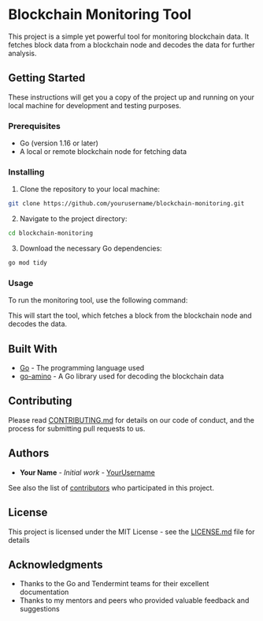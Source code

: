 # Blockchain Monitoring Tool

This project is a simple yet powerful tool for monitoring blockchain data. It fetches block data from a blockchain node and decodes the data for further analysis.

## Getting Started

These instructions will get you a copy of the project up and running on your local machine for development and testing purposes.

### Prerequisites

- Go (version 1.16 or later)
- A local or remote blockchain node for fetching data

### Installing

1. Clone the repository to your local machine:

```bash
git clone https://github.com/yourusername/blockchain-monitoring.git
```

2. Navigate to the project directory:

```bash
cd blockchain-monitoring
```

3. Download the necessary Go dependencies:

```bash
go mod tidy
```

### Usage

To run the monitoring tool, use the following command:

This will start the tool, which fetches a block from the blockchain node and decodes the data.

## Built With

- [Go](https://golang.org/) - The programming language used
- [go-amino](https://github.com/tendermint/go-amino) - A Go library used for decoding the blockchain data

## Contributing

Please read [CONTRIBUTING.md](https://gist.github.com/yourusername/yourcontributingmdlink) for details on our code of conduct, and the process for submitting pull requests to us.

## Authors

- **Your Name** - *Initial work* - [YourUsername](https://github.com/yourusername)

See also the list of [contributors](https://github.com/yourusername/blockchain-monitoring/contributors) who participated in this project.

## License

This project is licensed under the MIT License - see the [LICENSE.md](LICENSE.md) file for details

## Acknowledgments

- Thanks to the Go and Tendermint teams for their excellent documentation
- Thanks to my mentors and peers who provided valuable feedback and suggestions
